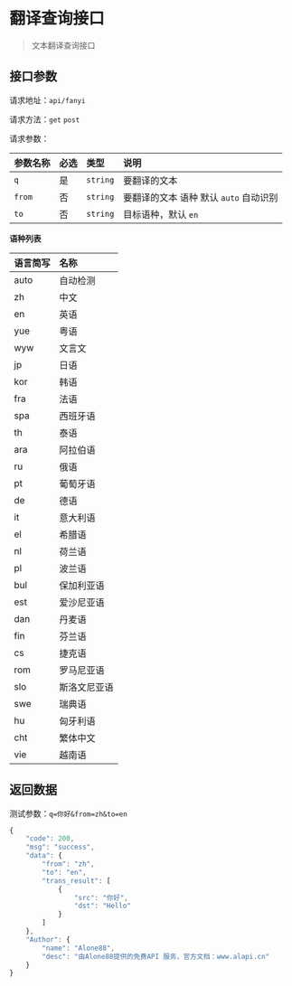 # 翻译查询接口

> 文本翻译查询接口

## 接口参数

请求地址：`api/fanyi`

请求方法：`get` `post`

请求参数：

| 参数名称 | 必选 | 类型 | 说明 |
| :--- | :--- | :--- | :--- |
| `q` | 是 | `string` | 要翻译的文本 |
| `from` | 否 | `string` | 要翻译的文本 语种  默认 `auto`  自动识别 |
| `to` | 否 | `string` | 目标语种，默认 `en` |

**语种列表**

| 语言简写 | 名称 |
| :--- | :--- |
| auto | 自动检测 |
| zh | 中文 |
| en | 英语 |
| yue | 粤语 |
| wyw | 文言文 |
| jp | 日语 |
| kor | 韩语 |
| fra | 法语 |
| spa | 西班牙语 |
| th | 泰语 |
| ara | 阿拉伯语 |
| ru | 俄语 |
| pt | 葡萄牙语 |
| de | 德语 |
| it | 意大利语 |
| el | 希腊语 |
| nl | 荷兰语 |
| pl | 波兰语 |
| bul | 保加利亚语 |
| est | 爱沙尼亚语 |
| dan | 丹麦语 |
| fin | 芬兰语 |
| cs | 捷克语 |
| rom | 罗马尼亚语 |
| slo | 斯洛文尼亚语 |
| swe | 瑞典语 |
| hu | 匈牙利语 |
| cht | 繁体中文 |
| vie | 越南语 |

## 返回数据

测试参数：`q=你好&from=zh&to=en`

```javascript
{
    "code": 200,
    "msg": "success",
    "data": {
        "from": "zh",
        "to": "en",
        "trans_result": [
            {
                "src": "你好",
                "dst": "Hello"
            }
        ]
    },
    "Author": {
        "name": "Alone88",
        "desc": "由Alone88提供的免费API 服务，官方文档：www.alapi.cn"
    }
}
```

